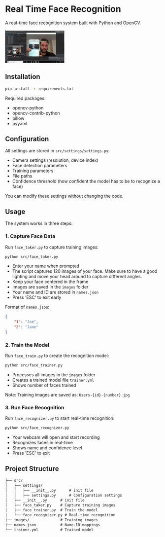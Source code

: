 # Real Time Face Recognition

A real-time face recognition system built with Python and OpenCV.

![gif](media/gif.gif)

## Installation

```bash
pip install -r requirements.txt
```

Required packages:
- opencv-python
- opencv-contrib-python
- pillow
- pyyaml

## Configuration

All settings are stored in `src/settings/settings.py`:
- Camera settings (resolution, device index)
- Face detection parameters
- Training parameters
- File paths
- Confidence threshold (how confident the model has to be to recognize a face)

You can modify these settings without changing the code.

## Usage

The system works in three steps:

### 1. Capture Face Data
Run `face_taker.py` to capture training images:
```bash
python src/face_taker.py
```
- Enter your name when prompted
- The script captures 120 images of your face. Make sure to have a good lighting and move your head around to capture different angles.
- Keep your face centered in the frame
- Images are saved in the `images` folder
- Your name and ID are stored in `names.json`
- Press 'ESC' to exit early

Format of `names.json`:
```json
{
    "1": "Joe",
    "2": "Jane"
}
```

### 2. Train the Model
Run `face_train.py` to create the recognition model:
```bash
python src/face_trainer.py
```
- Processes all images in the `images` folder
- Creates a trained model file `trainer.yml`
- Shows number of faces trained

Note: Training images are saved as: `Users-{id}-{number}.jpg`

### 3. Run Face Recognition
Run `face_recognizer.py` to start real-time recognition:
```bash
python src/face_recognizer.py
```
- Your webcam will open and start recording
- Recognizes faces in real-time
- Shows name and confidence level
- Press 'ESC' to exit

## Project Structure
```
├── src/
│   ├── settings/
│   │   ├── __init__.py      # init file
│   │   ├── settings.py      # Configuration settings
│   ├── __init__.py      # init file
│   ├── face_taker.py    # Capture training images
│   ├── face_trainer.py  # Train the model
│   └── face_recognizer.py # Real-time recognition
├── images/              # Training images
├── names.json           # Name-ID mappings
└── trainer.yml          # Trained model
```


